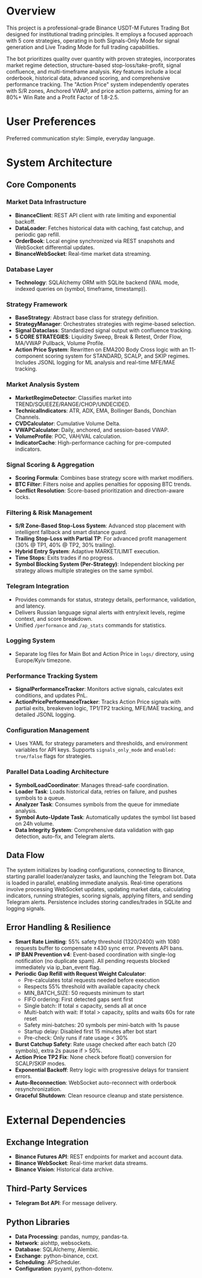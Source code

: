# Overview

This project is a professional-grade Binance USDT-M Futures Trading Bot designed for institutional trading principles. It employs a focused approach with 5 core strategies, operating in both Signals-Only Mode for signal generation and Live Trading Mode for full trading capabilities.

The bot prioritizes quality over quantity with proven strategies, incorporates market regime detection, structure-based stop-loss/take-profit, signal confluence, and multi-timeframe analysis. Key features include a local orderbook, historical data, advanced scoring, and comprehensive performance tracking. The "Action Price" system independently operates with S/R zones, Anchored VWAP, and price action patterns, aiming for an 80%+ Win Rate and a Profit Factor of 1.8-2.5.

# User Preferences

Preferred communication style: Simple, everyday language.

# System Architecture

## Core Components

### Market Data Infrastructure
- **BinanceClient**: REST API client with rate limiting and exponential backoff.
- **DataLoader**: Fetches historical data with caching, fast catchup, and periodic gap refill.
- **OrderBook**: Local engine synchronized via REST snapshots and WebSocket differential updates.
- **BinanceWebSocket**: Real-time market data streaming.

### Database Layer
- **Technology**: SQLAlchemy ORM with SQLite backend (WAL mode, indexed queries on (symbol, timeframe, timestamp)).

### Strategy Framework
- **BaseStrategy**: Abstract base class for strategy definition.
- **StrategyManager**: Orchestrates strategies with regime-based selection.
- **Signal Dataclass**: Standardized signal output with confluence tracking.
- **5 CORE STRATEGIES**: Liquidity Sweep, Break & Retest, Order Flow, MA/VWAP Pullback, Volume Profile.
- **Action Price System**: Rewritten on EMA200 Body Cross logic with an 11-component scoring system for STANDARD, SCALP, and SKIP regimes. Includes JSONL logging for ML analysis and real-time MFE/MAE tracking.

### Market Analysis System
- **MarketRegimeDetector**: Classifies market into TREND/SQUEEZE/RANGE/CHOP/UNDECIDED.
- **TechnicalIndicators**: ATR, ADX, EMA, Bollinger Bands, Donchian Channels.
- **CVDCalculator**: Cumulative Volume Delta.
- **VWAPCalculator**: Daily, anchored, and session-based VWAP.
- **VolumeProfile**: POC, VAH/VAL calculation.
- **IndicatorCache**: High-performance caching for pre-computed indicators.

### Signal Scoring & Aggregation
- **Scoring Formula**: Combines base strategy score with market modifiers.
- **BTC Filter**: Filters noise and applies penalties for opposing BTC trends.
- **Conflict Resolution**: Score-based prioritization and direction-aware locks.

### Filtering & Risk Management
- **S/R Zone-Based Stop-Loss System**: Advanced stop placement with intelligent fallback and smart distance guard.
- **Trailing Stop-Loss with Partial TP**: For advanced profit management (30% @ TP1, 40% @ TP2, 30% trailing).
- **Hybrid Entry System**: Adaptive MARKET/LIMIT execution.
- **Time Stops**: Exits trades if no progress.
- **Symbol Blocking System (Per-Strategy)**: Independent blocking per strategy allows multiple strategies on the same symbol.

### Telegram Integration
- Provides commands for status, strategy details, performance, validation, and latency.
- Delivers Russian language signal alerts with entry/exit levels, regime context, and score breakdown.
- Unified `/performance` and `/ap_stats` commands for statistics.

### Logging System
- Separate log files for Main Bot and Action Price in `logs/` directory, using Europe/Kyiv timezone.

### Performance Tracking System
- **SignalPerformanceTracker**: Monitors active signals, calculates exit conditions, and updates PnL.
- **ActionPricePerformanceTracker**: Tracks Action Price signals with partial exits, breakeven logic, TP1/TP2 tracking, MFE/MAE tracking, and detailed JSONL logging.

### Configuration Management
- Uses YAML for strategy parameters and thresholds, and environment variables for API keys. Supports `signals_only_mode` and `enabled: true/false` flags for strategies.

### Parallel Data Loading Architecture
- **SymbolLoadCoordinator**: Manages thread-safe coordination.
- **Loader Task**: Loads historical data, retries on failure, and pushes symbols to a queue.
- **Analyzer Task**: Consumes symbols from the queue for immediate analysis.
- **Symbol Auto-Update Task**: Automatically updates the symbol list based on 24h volume.
- **Data Integrity System**: Comprehensive data validation with gap detection, auto-fix, and Telegram alerts.

## Data Flow
The system initializes by loading configurations, connecting to Binance, starting parallel loader/analyzer tasks, and launching the Telegram bot. Data is loaded in parallel, enabling immediate analysis. Real-time operations involve processing WebSocket updates, updating market data, calculating indicators, running strategies, scoring signals, applying filters, and sending Telegram alerts. Persistence includes storing candles/trades in SQLite and logging signals.

## Error Handling & Resilience
- **Smart Rate Limiting**: 55% safety threshold (1320/2400) with 1080 requests buffer to compensate ±430 sync error. Prevents API bans.
- **IP BAN Prevention v4**: Event-based coordination with single-log notification (no duplicate spam). All pending requests blocked immediately via ip_ban_event flag.
- **Periodic Gap Refill with Request Weight Calculator**: 
  - Pre-calculates total requests needed before execution
  - Respects 55% threshold with available capacity check
  - MIN_BATCH_SIZE: 50 requests minimum to start
  - FIFO ordering: First detected gaps sent first
  - Single batch: If total ≤ capacity, sends all at once
  - Multi-batch with wait: If total > capacity, splits and waits 60s for rate reset
  - Safety mini-batches: 20 symbols per mini-batch with 1s pause
  - Startup delay: Disabled first 15 minutes after bot start
  - Pre-check: Only runs if rate usage < 30%
- **Burst Catchup Safety**: Rate usage checked after each batch (20 symbols), extra 2s pause if > 50%.
- **Action Price TP2 Fix**: None check before float() conversion for SCALP/SKIP modes.
- **Exponential Backoff**: Retry logic with progressive delays for transient errors.
- **Auto-Reconnection**: WebSocket auto-reconnect with orderbook resynchronization.
- **Graceful Shutdown**: Clean resource cleanup and state persistence.

# External Dependencies

## Exchange Integration
- **Binance Futures API**: REST endpoints for market and account data.
- **Binance WebSocket**: Real-time market data streams.
- **Binance Vision**: Historical data archive.

## Third-Party Services
- **Telegram Bot API**: For message delivery.

## Python Libraries
- **Data Processing**: pandas, numpy, pandas-ta.
- **Network**: aiohttp, websockets.
- **Database**: SQLAlchemy, Alembic.
- **Exchange**: python-binance, ccxt.
- **Scheduling**: APScheduler.
- **Configuration**: pyyaml, python-dotenv.